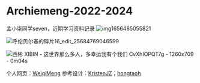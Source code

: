 # Archiemeng-2022-2024
孟小柒同学seven，近期学习资料记录
![img1656485055821](https://user-images.githubusercontent.com/77873833/177945171-c257357b-521a-4d99-a657-638566ba3a5e.png)

![呼伦贝尔春的碎片16_edit_25684769046599](https://user-images.githubusercontent.com/77873833/177945232-babf12d3-cb47-407b-9e94-4d774ad182f3.jpg)

![西彬 XIBIN - 这世界那么多人，多幸运我有个我们  CvXhIOPQT7g - 1260x709 - 0m04s](https://user-images.githubusercontent.com/77873833/177945210-ce397981-e1be-485c-85fd-0f5b81683f20.png)




个人网页：[WeiqiMeng](weiqimeng7.github.io)
参考设计：[KristenJZ](KristenJZ.github.io)；[hongtaoh](hongtaoh.github.io)


